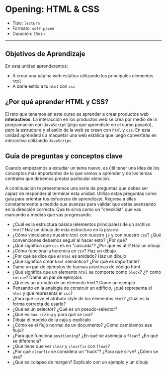 # Opening: HTML & CSS

- Tipo: `lectura`
- Formato: `self-paced`
- Duración: `15min`

***

## Objetivos de Aprendizaje

En esta unidad aprenderemos:

- A crear una página web estática utilizando los principales elementos `html`
- A darle estilo a tu `html` con `css`

## ¿Por qué aprender HTML y CSS?

El reto que tenemos en este curso es aprender a crear productos web
**interactivos**. La interacción en los productos web se crea por medio de la
programación con `JavaScript` (algo que aprendiste en el curso pasado), pero la
estructura y el estilo de la web se crean con `html` y `css`. En esta unidad
aprenderás a maquetar una web estática que luego convertirás en
interactiva utilizando `JavaScript`.

## Guía de preguntas y conceptos clave

Cuando empezamos a estudiar un tema nuevo, es útil tener una idea de los
conceptos más importantes de lo que vamos a aprender y de los temas centrales
que debemos prestar particular atención.

A continuación te presentamos una serie de preguntas que debes ser capaz de
responder al terminar esta unidad. Utiliza estas preguntas como guía para
orientar tus esfuerzos de aprendizaje. Regresa a ellas constantemente a
medida que avanzas para validar que estás avanzando en la dirección correcta.
Que te sirva como un "checklist" que vas marcando a medida que vas progresando.

- ¿Cuál es la estructura básica (elementos principales) de un archivo `html`?
  Haz un dibujo de esta estructura en la pizarra
- ¿Cómo vinculamos nuestro `html` con nuestro `js` y con nuestro `css`? ¿Qué
  convenciones debemos seguir al hacer esto? ¿Por qué?
- ¿Qué significa que `css` es en "cascada"? ¿Por qué es útil? Haz un dibujo
- ¿Cómo funciona la herencia en `css`? Haz un dibujo
- ¿Por qué se dice que el `html` es anidado? Haz un dibujo
- ¿Qué significa crear `html` semántico? ¿Por qué es importante?
- Dame un par de ejemplos de buenas prácticas de código html
- ¿Qué significa que un elemento `html` se comporte como `block`? ¿Y como
  `inline`? Dame un par de ejemplos
- ¿Qué es un atributo de un elemento `html`? Dame un ejemplo
- Pensando en la analogía de construir un edificio, ¿qué representa el `html` y
  qué representa el `css`?
- ¿Para qué sirve el atributo style de los elementos `html`? ¿Cuál es la forma
  correcta de usarlo?
- ¿Qué es un selector? ¿Qué es un pseudo-selector?
- ¿Qué es `box-sizing` y para qué se usa?
- Dibuja el modelo de la caja y explícalo
- ¿Cómo es el flujo normal de un documento? ¿Cómo cambiamos ese flujo?
- ¿Para qué funciona `positioning`? ¿En qué se asemeja a `float`? ¿En qué se
  diferencia?
- ¿Qué tiene que ver `clear` y `clearfix` con `float`?
- ¿Por qué `clearfix` se considera un "hack"? ¿Para qué sirve? ¿Cómo se usa?
- ¿Qué es colapso de margen? Explícalo con un ejemplo y un dibujo
